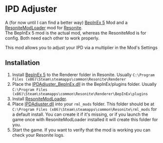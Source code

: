 # IPD Adjuster

A (for now until I can find a better way) [BepInEx 5](https://docs.bepinex.dev/v5.4.21/articles/user_guide/installation/index.html) Mod and a [ResoniteModLoader](https://github.com/resonite-modding-group/ResoniteModLoader) mod for [Resonite](https://resonite.com/).
<br>The BepInEx 5 mod is the actual mod, whereas the ResoniteMod is for config. Both need each other to work properly.

This mod allows you to adjust your IPD via a multiplier in the Mod's Settings

## Installation
1. Install [BepInEx 5](https://github.com/BepInEx/BepInEx/releases/download/v5.4.23.3/BepInEx_win_x64_5.4.23.3.zip) to the Renderer folder in Resonite. Usually `C:\Program Files (x86)\Steam\steamapps\common\Resonite\Renderer`
2. Place the [IPDAdjuster_BepInEx.dll](https://github.com/ErrorJan/ResoniteMod-FixMirrorSteamVRIPDOffset/releases/latest/download/FixMirrorSteamVRIPDOffset_BepInEx.dll) in the BepInEx/plugins folder. Usually `C:\Program Files (x86)\Steam\steamapps\common\Resonite\Renderer\BepInEx\plugins`
3. Install [ResoniteModLoader](https://github.com/resonite-modding-group/ResoniteModLoader).
4. Place [IPDAdjuster.dll](https://github.com/ErrorJan/ResoniteMod-IPDAdjuster/releases/latest/download/IPDAdjuster.dll) into your `rml_mods` folder. This folder should be at `C:\Program Files (x86)\Steam\steamapps\common\Resonite\rml_mods` for a default install. You can create it if it's missing, or if you launch the game once with ResoniteModLoader installed it will create this folder for you.
5. Start the game. If you want to verify that the mod is working you can check your Resonite logs.
